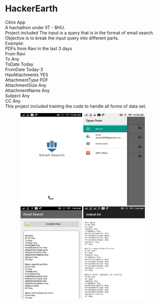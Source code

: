 # HackerEarth
Citrix App <br>
A hachathon under IIT - BHU. <br>
Project included The input is a query that is in the format of email search. 
Objective is to break the input query into different parts. <br>
Example:<br>
PDFs from Ravi in the last 3 days <br>
From Ravi<br>
To Any<br>
ToDate Today<br>
FromDate Today-3<br>
HasAttachments YES<br>
AttachmentType PDF<br>
AttachmentSize Any<br>
AttachmentName Any<br>
Subject Any<br>
CC Any<br>
This project included training the code to handle all forms of data set.
<p align = 'center'>
<img  width = '200' height = '300' src = 'https://github.com/shubh3695/HackerEarth/blob/master/Screenshots/home.png' />
<img width = '200' height = '300' src = 'https://github.com/shubh3695/HackerEarth/blob/master/Screenshots/pickfile.png'/>
<img width = '200' height = '300' src = 'https://github.com/shubh3695/HackerEarth/blob/master/Screenshots/result.png' />
<img width = '200' height = '300' src = 'https://github.com/shubh3695/HackerEarth/blob/master/Screenshots/savedresult.png' />
</p>
